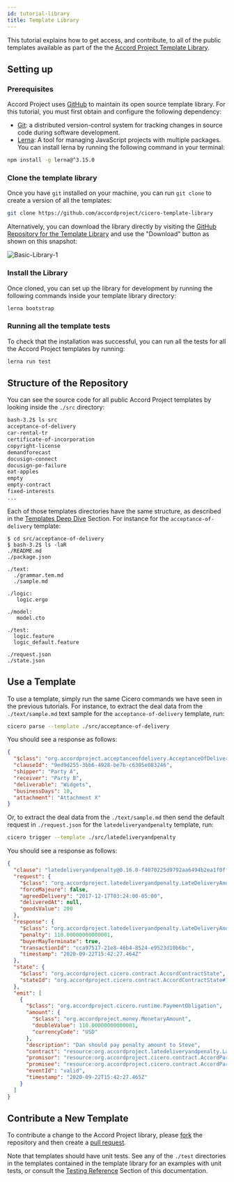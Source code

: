 ```yaml
---
id: tutorial-library
title: Template Library
---
```


This tutorial explains how to get access, and contribute, to all of the public templates available as part of the the [Accord Project Template Library](https://templates.accordproject.org).

## Setting up

### Prerequisites

Accord Project uses [GitHub](https://github.com/) to maintain its open source template library. For this tutorial, you must first obtain and configure the following dependency:

* [Git](https://git-scm.com): a distributed version-control system for
  tracking changes in source code during software development.
* [Lerna](https://lerna.js.org/): A tool for managing JavaScript projects with multiple packages. You can install lerna by running the following command in your terminal:

```bash
npm install -g lerna@^3.15.0
```

### Clone the template library

Once you have `git` installed on your machine, you can run `git clone` to create a version of all the templates:

```bash
git clone https://github.com/accordproject/cicero-template-library
```

Alternatively, you can download the library directly by visiting the [GitHub Repository for the Template Library](https://github.com/accordproject/cicero-template-library) and use the "Download" button as shown on this snapshot:

![Basic-Library-1](/docs/assets/basic/library1.png)

### Install the Library

Once cloned, you can set up the library for development by running the following commands inside your template library directory:

```bash
lerna bootstrap
```

### Running all the template tests

To check that the installation was successful, you can run all the tests for all the Accord Project templates by running:

```bash
lerna run test
```

## Structure of the Repository

You can see the source code for all public Accord Project templates by looking inside the `./src` directory:

```sh
bash-3.2$ ls src
acceptance-of-delivery
car-rental-tr
certificate-of-incorporation
copyright-license
demandforecast
docusign-connect
docusign-po-failure
eat-apples
empty
empty-contract
fixed-interests
...
```

Each of those templates directories have the same structure, as described in the [Templates Deep Dive](tutorial-templates) Section. For instance for the `acceptance-of-delivery` template:
```
$ cd src/acceptance-of-delivery
$ bash-3.2$ ls -laR
./README.md
./package.json

./text:
  ./grammar.tem.md
  ./sample.md

./logic:
   logic.ergo

./model:
   model.cto

./test:
  logic.feature
  logic_default.feature

./request.json
./state.json
```

## Use a Template

To use a template, simply run the same Cicero commands we have seen in the previous tutorials. For instance, to extract the deal data from the `./text/sample.md` text sample for the `acceptance-of-delivery` template, run:

```bash
cicero parse --template ./src/acceptance-of-delivery
```
You should see a response as follows:
```json
{
  "$class": "org.accordproject.acceptanceofdelivery.AcceptanceOfDeliveryClause",
  "clauseId": "9ed9d255-3bb6-4928-be7b-c6305e083246",
  "shipper": "Party A",
  "receiver": "Party B",
  "deliverable": "Widgets",
  "businessDays": 10,
  "attachment": "Attachment X"
}
```

Or, to extract the deal data from the `./text/sample.md` then send the default request in `./request.json` for the `latedeliveryandpenalty` template, run:
```bash
cicero trigger --template ./src/latedeliveryandpenalty
```
You should see a response as follows:

```json
{
  "clause": "latedeliveryandpenalty@0.16.0-f4070225d9792aa6494b2ea1f0ffe7a794f8c671977d43fa25c75e83b3eacc3d",
  "request": {
    "$class": "org.accordproject.latedeliveryandpenalty.LateDeliveryAndPenaltyRequest",
    "forceMajeure": false,
    "agreedDelivery": "2017-12-17T03:24:00-05:00",
    "deliveredAt": null,
    "goodsValue": 200
  },
  "response": {
    "$class": "org.accordproject.latedeliveryandpenalty.LateDeliveryAndPenaltyResponse",
    "penalty": 110.00000000000001,
    "buyerMayTerminate": true,
    "transactionId": "cca97517-21e8-46b4-8524-e9523d10b6bc",
    "timestamp": "2020-09-22T15:42:27.464Z"
  },
  "state": {
    "$class": "org.accordproject.cicero.contract.AccordContractState",
    "stateId": "org.accordproject.cicero.contract.AccordContractState#1"
  },
  "emit": [
    {
      "$class": "org.accordproject.cicero.runtime.PaymentObligation",
      "amount": {
        "$class": "org.accordproject.money.MonetaryAmount",
        "doubleValue": 110.00000000000001,
        "currencyCode": "USD"
      },
      "description": "Dan should pay penalty amount to Steve",
      "contract": "resource:org.accordproject.latedeliveryandpenalty.LateDeliveryAndPenaltyContract#199b219e-783f-4451-8992-2e5605310d6d",
      "promisor": "resource:org.accordproject.cicero.contract.AccordParty#Dan",
      "promisee": "resource:org.accordproject.cicero.contract.AccordParty#Steve",
      "eventId": "valid",
      "timestamp": "2020-09-22T15:42:27.465Z"
    }
  ]
}
```

## Contribute a New Template

To contribute a change to the Accord Project library, please [fork](https://help.github.com/en/github/getting-started-with-github/fork-a-repo) the repository and then create a [pull request](https://help.github.com/en/github/collaborating-with-issues-and-pull-requests/about-pull-requests).

Note that templates should have unit tests. See any of the `./test` directories in the templates contained in the template library for an examples with unit tests, or consult the [Testing Reference](ref-testing) Section of this documentation.

